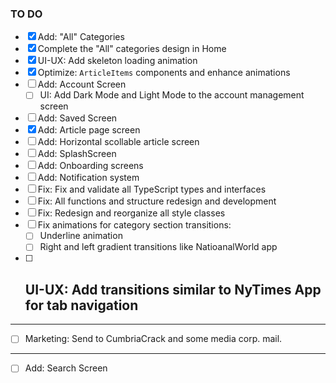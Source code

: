 ### TO DO

- [x] Add: "All" Categories
- [x] Complete the "All" categories design in Home
- [x] UI-UX: Add skeleton loading animation
- [x] Optimize: `ArticleItems` components and enhance animations
- [ ] Add: Account Screen
  - [ ] UI: Add Dark Mode and Light Mode to the account management screen
- [ ] Add: Saved Screen
- [x] Add: Article page screen
- [ ] Add: Horizontal scollable article screen
- [ ] Add: SplashScreen
- [ ] Add: Onboarding screens
- [ ] Add: Notification system
- [ ] Fix: Fix and validate all TypeScript types and interfaces
- [ ] Fix: All functions and structure redesign and development
- [ ] Fix: Redesign and reorganize all style classes
- [ ] Fix animations for category section transitions:
  - [ ] Underline animation
  - [ ] Right and left gradient transitions like NatioanalWorld app
- [ ] ## UI-UX: Add transitions similar to NyTimes App for tab navigation

---

- [ ] Marketing: Send to CumbriaCrack and some media corp. mail.

---

- [ ] Add: Search Screen
